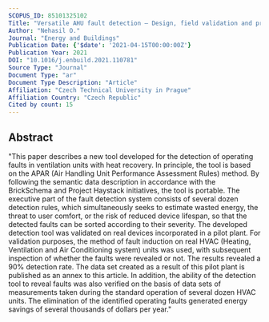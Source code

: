 ```yaml
---
SCOPUS_ID: 85101325102
Title: "Versatile AHU fault detection – Design, field validation and practical application"
Author: "Nehasil O."
Journal: "Energy and Buildings"
Publication Date: {'$date': '2021-04-15T00:00:00Z'}
Publication Year: 2021
DOI: "10.1016/j.enbuild.2021.110781"
Source Type: "Journal"
Document Type: "ar"
Document Type Description: "Article"
Affiliation: "Czech Technical University in Prague"
Affiliation Country: "Czech Republic"
Cited by count: 15
---
```


## Abstract
"This paper describes a new tool developed for the detection of operating faults in ventilation units with heat recovery. In principle, the tool is based on the APAR (Air Handling Unit Performance Assessment Rules) method. By following the semantic data description in accordance with the BrickSchema and Project Haystack initiatives, the tool is portable. The executive part of the fault detection system consists of several dozen detection rules, which simultaneously seeks to estimate wasted energy, the threat to user comfort, or the risk of reduced device lifespan, so that the detected faults can be sorted according to their severity. The developed detection tool was validated on real devices incorporated in a pilot plant. For validation purposes, the method of fault induction on real HVAC (Heating, Ventilation and Air Conditioning system) units was used, with subsequent inspection of whether the faults were revealed or not. The results revealed a 90% detection rate. The data set created as a result of this pilot plant is published as an annex to this article. In addition, the ability of the detection tool to reveal faults was also verified on the basis of data sets of measurements taken during the standard operation of several dozen HVAC units. The elimination of the identified operating faults generated energy savings of several thousands of dollars per year."
